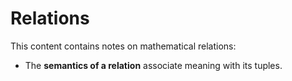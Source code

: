 
<!-- ======================================================================= -->
# Relations

This content contains notes on mathematical relations:

* The **semantics of a relation** associate meaning with its tuples.
